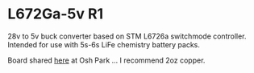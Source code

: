 # L672Ga-5v R1

28v to 5v buck converter based on STM L6726a switchmode controller. Intended for use with 5s-6s LiFe chemistry battery packs.

Board shared [here](https://oshpark.com/shared_projects/CjUo6agw) at Osh Park ... I recommend 2oz copper.
